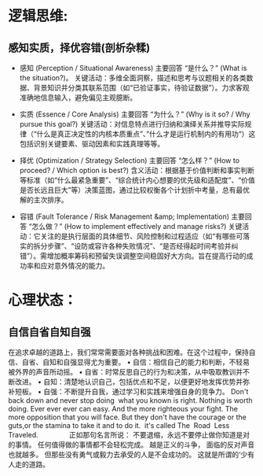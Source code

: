 # 逻辑思维:
## 感知实质，择优容错(剖析杂糅)

 * 感知 (Perception / Situational Awareness)
主要回答 “是什么？” (What is the situation?)。
关键活动：多维全面洞察，描述和思考与议题相关的各类数据、背景知识并分类其联系范围（如“已验证事实，待验证数据”）。力求客观准确地信息输入，避免偏见主观臆断。

 * 实质 (Essence / Core Analysis)
主要回答 “为什么？” (Why is it so? / Why pursue this goal?) 
关键活动：对信息特点进行归纳和演绎关系并推导实际规律（“什么是真正决定性的内核本质重点”、”什么才是运行机制内的有用功“）这包括识别关键要素、驱动因素和实践真理等等。

*  择优 (Optimization / Strategy Selection)
主要回答 “怎么样？” (How to proceed? / Which option is best?)
含义活动：根据基于价值判断和事实判断等标准（如“什么最紧急重要”、“综合统计内心想要的优先级和适配度”、“价值是否长远且巨大”等）决策蓝图，通过比较权衡各个计划折中考量，总有最优解的主次排序。
  
* 容错 (Fault Tolerance / Risk Management &amp;amp; Implementation)
主要回答 “怎么做？” (How to implement effectively and manage risks?)
关键活动：它关注的是执行层面的具体细节、风险控制和过程适应（如“有哪些可落实的拆分步骤”、“设防或容许各种失败情况”、“是否经得起时间考验并纠错”）。需增加概率筹码和预留失误调整空间稳固好大方向。旨在提高行动的成功率和应对意外情况的能力。


# 心理状态：
## 自信自省自知自强
在追求卓越的道路上，我们常常需要面对各种挑战和困难。在这个过程中，保持自信、自省、自知和自强显得尤为重要。
• 自信：相信自己的能力和判断，不轻易被外界的声音所动摇。
• 自省：时常反思自己的行为和决策，从中吸取教训并不断改进。
• 自知：清楚地认识自己，包括优点和不足，以便更好地发挥优势并弥补短板。
• 自强：不断提升自我，通过学习和实践来增强自身的竞争力。
Don't back down and never stop doing  what you known is right.
Nothing is worth doing.
Ever ever ever can easy.
And the more righteous your fight.
The more opposition that you will face.
But they don't have the courage or the guts,or the stamina to take it and to do it. 
it's called The  Road  Less Traveled.                
正如那句名言所说：
不要退缩，永远不要停止做你知道是对的事情。
任何值得做的事情都不会轻松完成。
越是正义的斗争，
面临的反对声音也就越多。
但那些没有勇气或毅力去承受的人是不会成功的。
这就是所谓的‘少有人走的道路。
